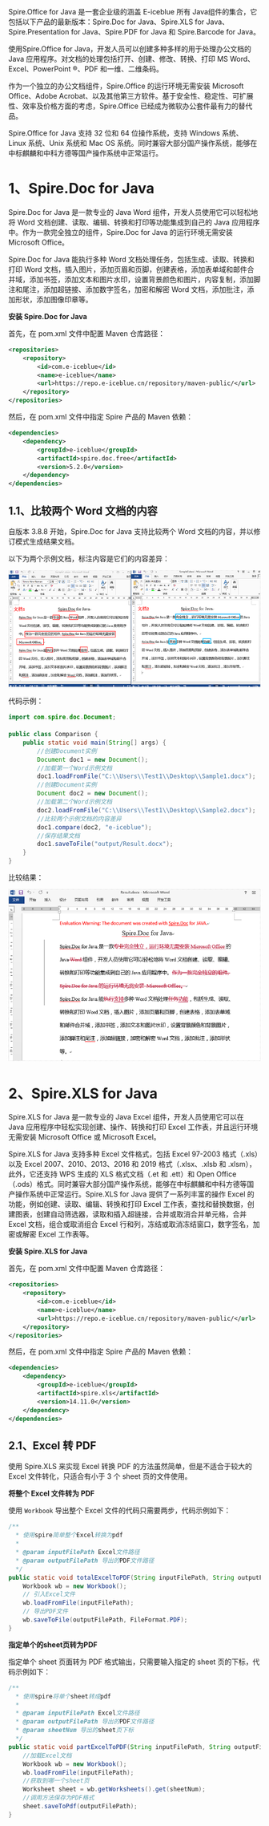 Spire.Office for Java 是一套企业级的涵盖 E-iceblue 所有 Java组件的集合，它包括以下产品的最新版本：Spire.Doc for Java、Spire.XLS for Java、Spire.Presentation for Java、Spire.PDF for Java 和 Spire.Barcode for Java。

使用Spire.Office for Java，开发人员可以创建多种多样的用于处理办公文档的 Java 应用程序。对文档的处理包括打开、创建、修改、转换、打印 MS Word、Excel、PowerPoint ®、PDF 和一维、二维条码。

作为一个独立的办公文档组件，Spire.Office 的运行环境无需安装 Microsoft Office、Adobe Acrobat、以及其他第三方软件。基于安全性、稳定性、可扩展性、效率及价格方面的考虑，Spire.Office 已经成为微软办公套件最有力的替代品。

Spire.Office for Java 支持 32 位和 64 位操作系统，支持 Windows 系统、Linux 系统、Unix 系统和 Mac OS 系统。同时兼容大部分国产操作系统，能够在中标麒麟和中科方德等国产操作系统中正常运行。



# 1、Spire.Doc for Java

Spire.Doc for Java 是一款专业的 Java Word 组件，开发人员使用它可以轻松地将 Word 文档创建、读取、编辑、转换和打印等功能集成到自己的 Java 应用程序中。作为一款完全独立的组件，Spire.Doc for Java 的运行环境无需安装 Microsoft Office。

Spire.Doc for Java 能执行多种 Word 文档处理任务，包括生成、读取、转换和打印 Word 文档，插入图片，添加页眉和页脚，创建表格，添加表单域和邮件合并域，添加书签，添加文本和图片水印，设置背景颜色和图片，内容复制，添加脚注和尾注，添加超链接、添加数字签名，加密和解密 Word 文档，添加批注，添加形状，添加图像印章等。



**安装 Spire.Doc for Java**

首先，在 pom.xml 文件中配置 Maven 仓库路径：

```xml
<repositories>
    <repository>
        <id>com.e-iceblue</id>
        <name>e-iceblue</name>
        <url>https://repo.e-iceblue.cn/repository/maven-public/</url>
    </repository>
</repositories>
```

然后，在 pom.xml 文件中指定 Spire 产品的 Maven 依赖：

```xml
<dependencies>
    <dependency>
        <groupId>e-iceblue</groupId>
        <artifactId>spire.doc.free</artifactId>
        <version>5.2.0</version>
    </dependency>
</dependencies>
```



## 1.1、比较两个 Word 文档的内容

自版本 3.8.8 开始，Spire.Doc for Java 支持比较两个 Word 文档的内容，并以修订模式生成结果文档。

以下为两个示例文档，标注内容是它们的内容差异：

<img src="!assets/Spire.OfficeForJava/Compare-two-Word-documents-in-Java-1-16504706498001.png" alt="Java 比较两个 Word 文档的内容"  />

代码示例：

```java
import com.spire.doc.Document;

public class Comparison {
    public static void main(String[] args) {
        //创建Document实例
        Document doc1 = new Document();
        //加载第一个Word示例文档
        doc1.loadFromFile("C:\\Users\\Test1\\Desktop\\Sample1.docx");
        //创建Document实例
        Document doc2 = new Document();
        //加载第二个Word示例文档
        doc2.loadFromFile("C:\\Users\\Test1\\Desktop\\Sample2.docx");
        //比较两个示例文档的内容差异
        doc1.compare(doc2, "e-iceblue");
        //保存结果文档
        doc1.saveToFile("output/Result.docx");
    }
}
```

比较结果：

<img src="!assets/Spire.OfficeForJava/Compare-two-Word-documents-in-Java-2.png" alt="Java 比较两个 Word 文档的内容" style="zoom: 80%;" />



# 2、Spire.XLS for Java

Spire.XLS for Java 是一款专业的 Java Excel 组件，开发人员使用它可以在 Java 应用程序中轻松实现创建、操作、转换和打印 Excel 工作表，并且运行环境无需安装 Microsoft Office 或 Microsoft Excel。

Spire.XLS for Java 支持多种 Excel 文件格式，包括 Excel 97-2003 格式（.xls）以及 Excel 2007、2010、2013、2016 和 2019 格式（.xlsx、.xlsb 和 .xlsm），此外，它还支持 WPS 生成的 XLS 格式文档（.et 和 .ett）和 Open Office（.ods）格式。同时兼容大部分国产操作系统，能够在中标麒麟和中科方德等国产操作系统中正常运行。Spire.XLS for Java 提供了一系列丰富的操作 Excel 的功能，例如创建、读取、编辑、转换和打印 Excel 工作表，查找和替换数据，创建图表，创建自动筛选器，读取和插入超链接，合并或取消合并单元格，合并 Excel 文档，组合或取消组合 Excel 行和列，冻结或取消冻结窗口，数字签名，加密或解密 Excel 工作表等。



**安装 Spire.XLS for Java**

首先，在 pom.xml 文件中配置 Maven 仓库路径：

```xml
<repositories>
    <repository>
        <id>com.e-iceblue</id>
        <name>e-iceblue</name>
        <url>https://repo.e-iceblue.cn/repository/maven-public/</url>
    </repository>
</repositories>
```

然后，在 pom.xml 文件中指定 Spire 产品的 Maven 依赖：

```xml
<dependencies>
    <dependency>
        <groupId>e-iceblue</groupId>
        <artifactId>spire.xls</artifactId>
        <version>14.11.0</version>
    </dependency>
</dependencies>
```



## 2.1、Excel 转 PDF

使用 Spire.XLS 来实现 Excel 转换 PDF 的方法虽然简单，但是不适合于较大的 Excel 文件转化，只适合有小于 3 个 sheet 页的文件使用。



**将整个 Excel 文件转为 PDF**

使用 `Workbook` 导出整个 Excel 文件的代码只需要两步，代码示例如下：

```java
/**
  * 使用spire简单整个Excel转换为pdf
  *
  * @param inputFilePath Excel文件路径
  * @param outputFilePath 导出的PDF文件路径
  */
public static void totalExcelToPDF(String inputFilePath, String outputFilePath) {
    Workbook wb = new Workbook();
    // 引入Excel文件
    wb.loadFromFile(inputFilePath);
    // 导出PDF文件
    wb.saveToFile(outputFilePath, FileFormat.PDF);
}

```



**指定单个的sheet页转为PDF**

指定单个 sheet 页面转为 PDF 格式输出，只需要输入指定的 sheet 页的下标，代码示例如下：

```java
/**
  * 使用spire将单个sheet转成pdf
  *
  * @param inputFilePath Excel文件路径
  * @param outputFilePath 导出的PDF文件路径
  * @param sheetNum 导出的sheet页下标
  */
public static void partExcelToPDF(String inputFilePath, String outputFilePath, int sheetNum) {
    //加载Excel文档
    Workbook wb = new Workbook();
    wb.loadFromFile(inputFilePath);
    //获取到哪一个sheet页
    Worksheet sheet = wb.getWorksheets().get(sheetNum);
    //调用方法保存为PDF格式
    sheet.saveToPdf(outputFilePath);
}
```

